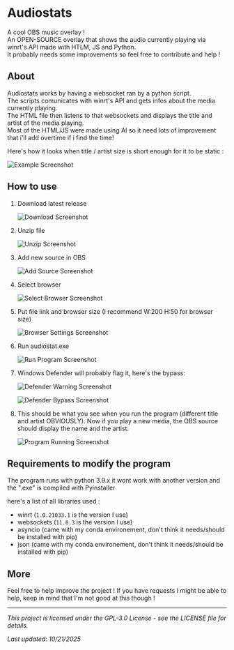 # Audiostats

<p>A cool OBS music overlay !<br>
An OPEN-SOURCE overlay that shows the audio currently playing via winrt's API made with HTLM, JS and Python.<br>
It probably needs some improvements so feel free to contribute and help !
</p>

## About

<p>Audiostats works by having a websocket ran by a python script.<br>
The scripts comunicates with winrt's API and gets infos about the media currently playing.<br>
The HTML file then listens to that websockets and displays the title and artist of the media playing.<br>
Most of the HTML/JS were made using AI so it need lots of improvement that i'll add overtime if i find the time!</p>

Here's how it looks when title / artist size is short enough for it to be static :

![Example Screenshot](Readme-assets/example.png "Example")

## How to use 

1. Download latest release
   
   ![Download Screenshot](Readme-assets/Screenshot_9.png "Download")

2. Unzip file
   
   ![Unzip Screenshot](Readme-assets/Screenshot_1.png "Unzip")

3. Add new source in OBS
   
   ![Add Source Screenshot](Readme-assets/Screenshot_2.png "Add Source")

4. Select browser
   
   ![Select Browser Screenshot](Readme-assets/Screenshot_3.png "Select Browser")

5. Put file link and browser size (I recommend W:200 H:50 for browser size)
   
   ![Browser Settings Screenshot](Readme-assets/Screenshot_4.png "Browser Settings")

6. Run audiostat.exe
   
   ![Run Program Screenshot](Readme-assets/Screenshot_5.png "Run Program")

7. Windows Defender will probably flag it, here's the bypass:
   
   ![Defender Warning Screenshot](Readme-assets/Screenshot_6.png "Defender Warning")
   
   ![Defender Bypass Screenshot](Readme-assets/Screenshot_7.png "Defender Bypass")

8. This should be what you see when you run the program (different title and artist OBVIOUSLY). Now if you play a new media, the OBS source should display the name and the artist.
   
   ![Program Running Screenshot](Readme-assets/Screenshot_8.png "Program Running")
   
   

   
## Requirements to modify the program

The program runs with python 3.9.x it wont work with another version and the ".exe" is compiled with Pyinstaller

here's a list of all libraries used :

- winrt (```1.0.21033.1``` is the version I use)
- websockets (```11.0.3``` is the version I use)
- asyncio (came with my conda environement, don't think it needs/should be installed with pip)
- json (came with my conda environement, don't think it needs/should be installed with pip)

## More

Feel free to help improve the project !
If you have requests I might be able to help, keep in mind that I'm not good at this though !

---

*This project is licensed under the GPL-3.0 License - see the LICENSE file for details.*


*Last updated: 10/21/2025*




















